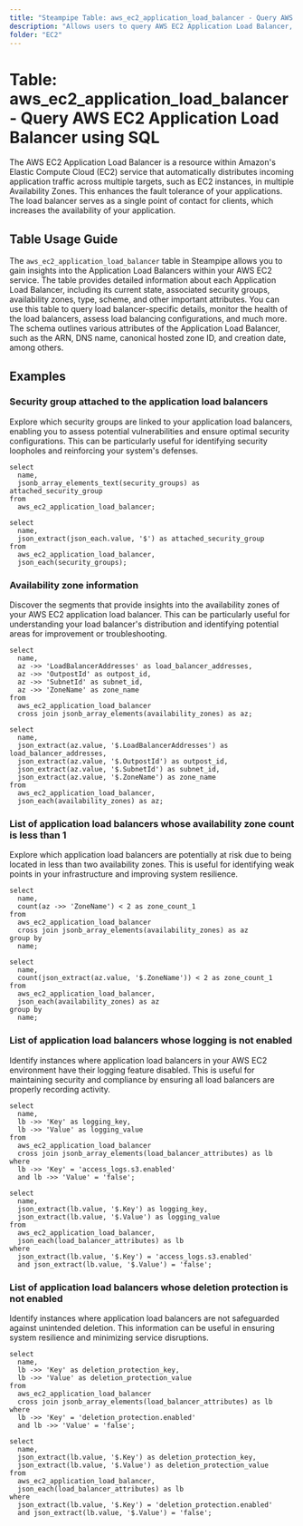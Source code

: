 ```yaml
---
title: "Steampipe Table: aws_ec2_application_load_balancer - Query AWS EC2 Application Load Balancer using SQL"
description: "Allows users to query AWS EC2 Application Load Balancer, providing detailed information about each load balancer within an AWS account. This includes its current state, availability zones, security groups, and other important attributes."
folder: "EC2"
---
```


# Table: aws_ec2_application_load_balancer - Query AWS EC2 Application Load Balancer using SQL

The AWS EC2 Application Load Balancer is a resource within Amazon's Elastic Compute Cloud (EC2) service that automatically distributes incoming application traffic across multiple targets, such as EC2 instances, in multiple Availability Zones. This enhances the fault tolerance of your applications. The load balancer serves as a single point of contact for clients, which increases the availability of your application.

## Table Usage Guide

The `aws_ec2_application_load_balancer` table in Steampipe allows you to gain insights into the Application Load Balancers within your AWS EC2 service. The table provides detailed information about each Application Load Balancer, including its current state, associated security groups, availability zones, type, scheme, and other important attributes. You can use this table to query load balancer-specific details, monitor the health of the load balancers, assess load balancing configurations, and much more. The schema outlines various attributes of the Application Load Balancer, such as the ARN, DNS name, canonical hosted zone ID, and creation date, among others.

## Examples

### Security group attached to the application load balancers
Explore which security groups are linked to your application load balancers, enabling you to assess potential vulnerabilities and ensure optimal security configurations. This can be particularly useful for identifying security loopholes and reinforcing your system's defenses.

```sql+postgres
select
  name,
  jsonb_array_elements_text(security_groups) as attached_security_group
from
  aws_ec2_application_load_balancer;
```

```sql+sqlite
select
  name,
  json_extract(json_each.value, '$') as attached_security_group
from
  aws_ec2_application_load_balancer,
  json_each(security_groups);
```

### Availability zone information
Discover the segments that provide insights into the availability zones of your AWS EC2 application load balancer. This can be particularly useful for understanding your load balancer's distribution and identifying potential areas for improvement or troubleshooting.

```sql+postgres
select
  name,
  az ->> 'LoadBalancerAddresses' as load_balancer_addresses,
  az ->> 'OutpostId' as outpost_id,
  az ->> 'SubnetId' as subnet_id,
  az ->> 'ZoneName' as zone_name
from
  aws_ec2_application_load_balancer
  cross join jsonb_array_elements(availability_zones) as az;
```

```sql+sqlite
select
  name,
  json_extract(az.value, '$.LoadBalancerAddresses') as load_balancer_addresses,
  json_extract(az.value, '$.OutpostId') as outpost_id,
  json_extract(az.value, '$.SubnetId') as subnet_id,
  json_extract(az.value, '$.ZoneName') as zone_name
from
  aws_ec2_application_load_balancer,
  json_each(availability_zones) as az;
```

### List of application load balancers whose availability zone count is less than 1
Explore which application load balancers are potentially at risk due to being located in less than two availability zones. This is useful for identifying weak points in your infrastructure and improving system resilience.

```sql+postgres
select
  name,
  count(az ->> 'ZoneName') < 2 as zone_count_1
from
  aws_ec2_application_load_balancer
  cross join jsonb_array_elements(availability_zones) as az
group by
  name;
```

```sql+sqlite
select
  name,
  count(json_extract(az.value, '$.ZoneName')) < 2 as zone_count_1
from
  aws_ec2_application_load_balancer,
  json_each(availability_zones) as az
group by
  name;
```


### List of application load balancers whose logging is not enabled
Identify instances where application load balancers in your AWS EC2 environment have their logging feature disabled. This is useful for maintaining security and compliance by ensuring all load balancers are properly recording activity.

```sql+postgres
select
  name,
  lb ->> 'Key' as logging_key,
  lb ->> 'Value' as logging_value
from
  aws_ec2_application_load_balancer
  cross join jsonb_array_elements(load_balancer_attributes) as lb
where
  lb ->> 'Key' = 'access_logs.s3.enabled'
  and lb ->> 'Value' = 'false';
```

```sql+sqlite
select
  name,
  json_extract(lb.value, '$.Key') as logging_key,
  json_extract(lb.value, '$.Value') as logging_value
from
  aws_ec2_application_load_balancer,
  json_each(load_balancer_attributes) as lb
where
  json_extract(lb.value, '$.Key') = 'access_logs.s3.enabled'
  and json_extract(lb.value, '$.Value') = 'false';
```


### List of application load balancers whose deletion protection is not enabled
Identify instances where application load balancers are not safeguarded against unintended deletion. This information can be useful in ensuring system resilience and minimizing service disruptions.

```sql+postgres
select
  name,
  lb ->> 'Key' as deletion_protection_key,
  lb ->> 'Value' as deletion_protection_value
from
  aws_ec2_application_load_balancer
  cross join jsonb_array_elements(load_balancer_attributes) as lb
where
  lb ->> 'Key' = 'deletion_protection.enabled'
  and lb ->> 'Value' = 'false';
```

```sql+sqlite
select
  name,
  json_extract(lb.value, '$.Key') as deletion_protection_key,
  json_extract(lb.value, '$.Value') as deletion_protection_value
from
  aws_ec2_application_load_balancer,
  json_each(load_balancer_attributes) as lb
where
  json_extract(lb.value, '$.Key') = 'deletion_protection.enabled'
  and json_extract(lb.value, '$.Value') = 'false';
```